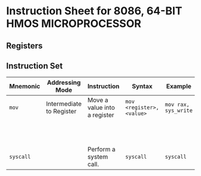 # Instruction Sheet for 8086, 64-BIT HMOS MICROPROCESSOR

## Registers

## Instruction Set

| Mnemonic | Addressing Mode | Instruction | Syntax | Example | Argument  | Argument Description |
|----------|-------------|-----------------|--------|---------|-----------|----------------------|
| `mov`    | Intermediate to Register | Move a value into a register | `mov <register>, <value>` | `mov rax, sys_write` | `register` | the register to which to write |
|          |                          |                              |                           |                      | `value`    | the value to write into the register |
| `syscall` |  | Perform a system call. | `syscall` | `syscall` |  |  |

